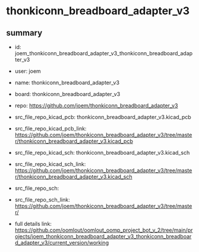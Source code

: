 # thonkiconn_breadboard_adapter_v3
 
## summary 
* id: joem_thonkiconn_breadboard_adapter_v3_thonkiconn_breadboard_adapter_v3
* user: joem
* name: thonkiconn_breadboard_adapter_v3
* board: thonkiconn_breadboard_adapter_v3
* repo: https://github.com/joem/thonkiconn_breadboard_adapter_v3
* src_file_repo_kicad_pcb: thonkiconn_breadboard_adapter_v3.kicad_pcb
* src_file_repo_kicad_pcb_link: https://github.com/joem/thonkiconn_breadboard_adapter_v3/tree/master/thonkiconn_breadboard_adapter_v3.kicad_pcb
* src_file_repo_kicad_sch: thonkiconn_breadboard_adapter_v3.kicad_sch
* src_file_repo_kicad_sch_link: https://github.com/joem/thonkiconn_breadboard_adapter_v3/tree/master/thonkiconn_breadboard_adapter_v3.kicad_sch

* src_file_repo_sch: 
* src_file_repo_sch_link: https://github.com/joem/thonkiconn_breadboard_adapter_v3/tree/master/
* full details link: https://github.com/oomlout/oomlout_oomp_project_bot_v_2/tree/main/projects/joem_thonkiconn_breadboard_adapter_v3_thonkiconn_breadboard_adapter_v3/current_version/working  







